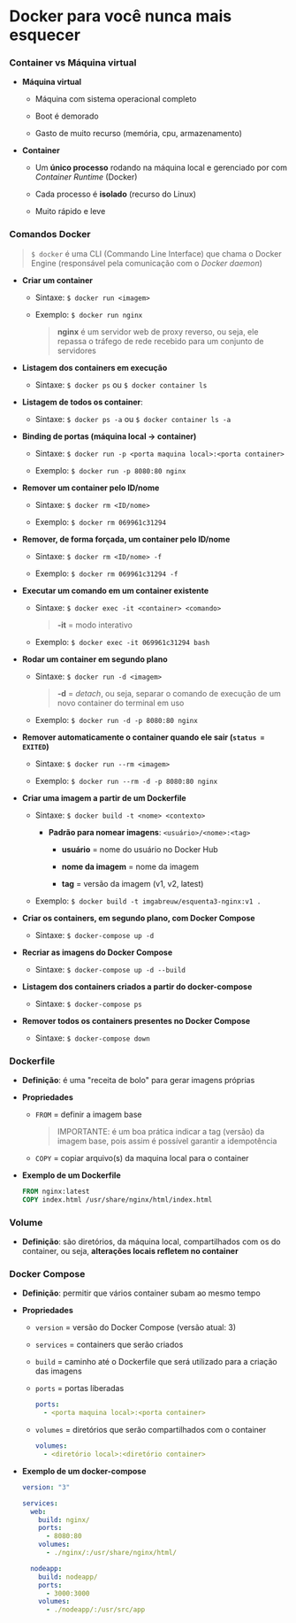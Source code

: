 # Docker para você nunca mais esquecer

### Container vs Máquina virtual

* **Máquina virtual**

  * Máquina com sistema operacional completo

  * Boot é demorado

  * Gasto de muito recurso (memória, cpu, armazenamento)

* **Container**

  * Um **único processo** rodando na máquina local e gerenciado por com _Container Runtime_ (Docker)

  * Cada processo é **isolado** (recurso do Linux)

  * Muito rápido e leve

### Comandos Docker

> `$ docker` é uma CLI (Commando Line Interface) que chama o Docker Engine (responsável pela comunicação com o _Docker daemon_)

* **Criar um container**

  * Sintaxe: `$ docker run <imagem>`

  * Exemplo: `$ docker run nginx`

    > **nginx** é um servidor web de proxy reverso, ou seja, ele repassa o tráfego de rede recebido para um conjunto de servidores

* **Listagem dos containers em execução** 

  * Sintaxe: `$ docker ps` ou `$ docker container ls`

* **Listagem de todos os container**: 

  * Sintaxe: `$ docker ps -a` ou `$ docker container ls -a`

* **Binding de portas (máquina local -> container)**

  * Sintaxe: `$ docker run -p <porta maquina local>:<porta container>`

  * Exemplo: `$ docker run -p 8080:80 nginx`

* **Remover um container pelo ID/nome**

  * Sintaxe: `$ docker rm <ID/nome>`

  * Exemplo: `$ docker rm 069961c31294`

* **Remover, de forma forçada, um container pelo ID/nome**

  * Sintaxe: `$ docker rm <ID/nome> -f`

  * Exemplo: `$ docker rm 069961c31294 -f`

* **Executar um comando em um container existente**

  * Sintaxe: `$ docker exec -it <container> <comando>`

    > **-it** = modo interativo

  * Exemplo: `$ docker exec -it 069961c31294 bash`

* **Rodar um container em segundo plano**

  * Sintaxe: `$ docker run -d <imagem>`

    > **-d** = _detach_, ou seja, separar o comando de execução de um novo container do terminal em uso

  * Exemplo: `$ docker run -d -p 8080:80 nginx`

* **Remover automaticamente o container quando ele sair (`status = EXITED`)**

  * Sintaxe: `$ docker run --rm <imagem>`

  * Exemplo: `$ docker run --rm -d -p 8080:80 nginx`

* **Criar uma imagem a partir de um Dockerfile**

  * Sintaxe: `$ docker build -t <nome> <contexto>`

    * **Padrão para nomear imagens**: `<usuário>/<nome>:<tag>`

      * **usuário** = nome do usuário no Docker Hub

      * **nome da imagem** = nome da imagem

      * **tag** = versão da imagem (v1, v2, latest)

  * Exemplo: `$ docker build -t imgabreuw/esquenta3-nginx:v1 .`

* **Criar os containers, em segundo plano, com Docker Compose**

  * Sintaxe: `$ docker-compose up -d`

* **Recriar as imagens do Docker Compose**

  * Sintaxe: `$ docker-compose up -d --build`

* **Listagem dos containers criados a partir do docker-compose**

  * Sintaxe: `$ docker-compose ps`

* **Remover todos os containers presentes no Docker Compose**

  * Sintaxe: `$ docker-compose down`

### Dockerfile

* **Definição**: é uma "receita de bolo" para gerar imagens próprias

* **Propriedades**

  * `FROM` = definir a imagem base

    > IMPORTANTE: é um boa prática indicar a tag (versão) da imagem base, pois assim é possível garantir a idempotência

  * `COPY` = copiar arquivo(s) da maquina local para o container

* **Exemplo de um Dockerfile**

  ```dockerfile
  FROM nginx:latest 
  COPY index.html /usr/share/nginx/html/index.html
  ```

### Volume

* **Definição**: são diretórios, da máquina local, compartilhados com os do container, ou seja, **alterações locais refletem no container** 

### Docker Compose

* **Definição**: permitir que vários container subam ao mesmo tempo

* **Propriedades**

  * `version` = versão do Docker Compose (versão atual: 3)

  * `services` = containers que serão criados

  * `build` = caminho até o Dockerfile que será utilizado para a criação das imagens

  * `ports` = portas liberadas

    ```yml
    ports:
      - <porta maquina local>:<porta container>
    ```

  * `volumes` = diretórios que serão compartilhados com o container

    ```yml
    volumes:
      - <diretório local>:<diretório container>
    ```

* **Exemplo de um docker-compose**

  ```yml
  version: "3"

  services:
    web: 
      build: nginx/
      ports:
        - 8080:80
      volumes: 
        - ./nginx/:/usr/share/nginx/html/

    nodeapp:
      build: nodeapp/
      ports:
        - 3000:3000
      volumes:
        - ./nodeapp/:/usr/src/app
  ```